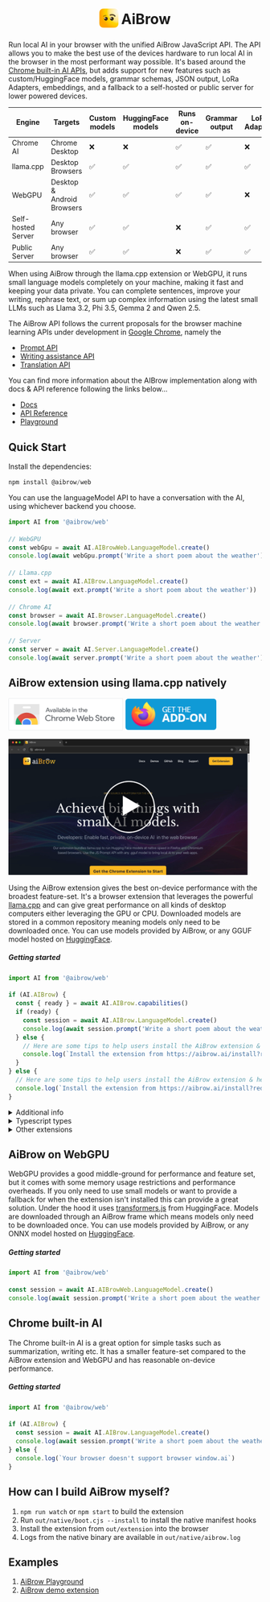 <h1 align="center">
<sub>
<img src="https://github.com/axonzeta/aibrow/blob/main/.github/assets/aibrow-icon.png?raw=true" height="38" width="38">
</sub>
AiBrow
</h1>

Run local AI in your browser with the unified AiBrow JavaScript API. The API allows you to make the best use of the devices hardware to run local AI in the browser in the most performant way possible. It's based around the [Chrome built-in AI APIs](https://developer.chrome.com/docs/ai/built-in-apis), but adds support for new features such as custom/HuggingFace models, grammar schemas, JSON output, LoRa Adapters, embeddings, and a fallback to a self-hosted or public server for lower powered devices.

| Engine             | Targets                               | Custom models | HuggingFace models | Runs on-device | Grammar output | LoRA Adapters | Embeddings | GPU Required | Performance |
| ------------------ | ------------------------------------- | ------------- | ------------------ | -------------- | -------------- | ------------- | ---------- | ------------ | ----------- |
| Chrome AI          | Chrome Desktop                        | ❌            | ❌                 | ✅              | ✅             | ❌            | ❌          | ✅           | ⭐️⭐️         |
| llama.cpp          | Desktop Browsers                      | ✅            | ✅                 | ✅              | ✅             | ✅            | ✅          | ❌           | ⭐️⭐️⭐️       |
| WebGPU             | Desktop & Android Browsers            | ✅            | ✅                 | ✅              | ✅             | ❌            | ✅          | ❌           | ⭐️          |
| Self-hosted Server | Any browser                           | ✅            | ✅                 | ❌              | ✅             | ✅            | ✅          | ❌           | ⭐️⭐️⭐️       |
| Public Server      | Any browser                           | ✅            | ✅                 | ❌              | ✅             | ✅            | ✅          | ❌           | ⭐️⭐️         |

When using AiBrow through the llama.cpp extension or WebGPU, it runs small language models completely on your machine, making it fast and keeping your data private. You can complete sentences, improve your writing, rephrase text, or sum up complex information using the latest small LLMs such as Llama 3.2, Phi 3.5, Gemma 2 and Qwen 2.5.

The AiBrow API follows the current proposals for the browser machine learning APIs under development in [Google Chrome](https://developer.chrome.com/docs/ai/built-in), namely the

* [Prompt API](https://github.com/explainers-by-googlers/prompt-api)
* [Writing assistance API](https://github.com/webmachinelearning/writing-assistance-apis)
* [Translation API](https://github.com/webmachinelearning/translation-api)

You can find more information about the AIBrow implementation along with docs & API reference following the links below...

* [Docs](https://docs.aibrow.ai/)
* [API Reference](https://docs.aibrow.ai/api-reference/aibrow)
* [Playground](https://demo.aibrow.ai/playground/)

## Quick Start

Install the dependencies:

```js
npm install @aibrow/web
```

You can use the languageModel API to have a conversation with the AI, using whichever backend you choose.

```js
import AI from '@aibrow/web'

// WebGPU
const webGpu = await AI.AIBrowWeb.LanguageModel.create()
console.log(await webGpu.prompt('Write a short poem about the weather'))

// Llama.cpp
const ext = await AI.AIBrow.LanguageModel.create()
console.log(await ext.prompt('Write a short poem about the weather'))

// Chrome AI
const browser = await AI.Browser.LanguageModel.create()
console.log(await browser.prompt('Write a short poem about the weather'))

// Server
const server = await AI.Server.LanguageModel.create()
console.log(await server.prompt('Write a short poem about the weather'))

```

## AiBrow extension using llama.cpp natively

<p>
<a href="https://chromewebstore.google.com/detail/aibrow/bbkbjiehfkggfkbampigbbakecijicdm"><img src="https://github.com/axonzeta/aibrow/blob/main/.github/assets/chrome_webstore_icon.png?raw=true" width="228" height="64" alt="Get AiBrow for Chrome" /></a>
<a href="#firefox"><img src="https://github.com/axonzeta/aibrow/blob/main/.github/assets/firefox-addon.png?raw=true" width="183" height="64"alt="Get AiBrow for Firefox"></a>
</p>

<p>
<a href="https://www.youtube.com/watch?v=ATybwD79jUI"><img src="https://github.com/axonzeta/aibrow/blob/main/.github/assets/install_preview.png?raw=true" width="480" height="270" alt="Step by step install" /></a>
</p>

Using the AiBrow extension gives the best on-device performance with the broadest feature-set. It's a browser extension that leverages the powerful [llama.cpp](https://github.com/ggerganov/llama.cpp) and can give great performance on all kinds of desktop computers either leveraging the GPU or CPU. Downloaded models are stored in a common repository meaning models only need to be downloaded once. You can use models provided by AiBrow, or any GGUF model hosted on [HuggingFace](https://huggingface.co/).

##### Getting started

```js
import AI from '@aibrow/web'

if (AI.AIBrow) {
  const { ready } = await AI.AIBrow.capabilities()
  if (ready) {
    const session = await AI.AIBrow.LanguageModel.create()
    console.log(await session.prompt('Write a short poem about the weather'))
  } else {
    // Here are some tips to help users install the AiBrow extension & helper https://docs.aibrow.ai/guides/helping-users-install-aibrow
    console.log(`Install the extension from https://aibrow.ai/install?redirect_to=${window.location.href}`)
  }
} else {
  // Here are some tips to help users install the AiBrow extension & helper https://docs.aibrow.ai/guides/helping-users-install-aibrow
  console.log(`Install the extension from https://aibrow.ai/install?redirect_to=${window.location.href}`)
}
```

<details>
<summary>Additional info</summary>
When the extension is installed, it's directly usable on any page via `window.aibrow` or if installed on a browser other than Google Chrome it automatically polyfills `window.ai`.
</details>

<details>
<summary>Typescript types</summary>

Types for `window.aibrow` can be added to your project by using the `npm install --save-dev @aibrow/dom-types` package. Then to expose them, place the following either in your `global.d.ts` or the entry point to your code

```ts
import type AI from "@aibrow/dom-types"

declare global {
  interface Window {
    readonly aibrow: typeof AI;
  }
}
```
</details>

<details>
<summary>Other extensions</summary>

Other extensions can make use of the AiBrow extension by using the extension library library using `npm install @aibrow/extension`

```js
import aibrow from '@aibrow/extension'

const { ready } = await aibrow.capabilities()
if (ready) {
  const session = await aibrow.LanguageModel.create()
  const stream = await sess.promptStreaming('Write a poem about AI in the browser')
  for await (const chunk of stream) {
    console.log(chunk)
  }
} else {
  console.log(`Install the extension from https://aibrow.ai/install?redirect_to=${window.location.href}`)
}
```
</details>

## AiBrow on WebGPU

WebGPU provides a good middle-ground for performance and feature set, but it comes with some memory usage restrictions and performance overheads. If you only need to use small models or want to provide a fallback for when the extension isn't installed this can provide a great solution. Under the hood it uses [transformers.js](https://github.com/huggingface/transformers.js) from HuggingFace. Models are downloaded through an AiBrow frame which means models only need to be downloaded once. You can use models provided by AiBrow, or any ONNX model hosted on [HuggingFace](https://huggingface.co/).

##### Getting started

```js
import AI from '@aibrow/web'

const session = await AI.AIBrowWeb.LanguageModel.create()
console.log(await session.prompt('Write a short poem about the weather'))
```

## Chrome built-in AI

The Chrome built-in AI is a great option for simple tasks such as summarization, writing etc. It has a smaller feature-set compared to the AiBrow extension and WebGPU and has reasonable on-device performance.

##### Getting started

```js
import AI from '@aibrow/web'

if (AI.AIBrow) {
  const session = await AI.AIBrow.LanguageModel.create()
  console.log(await session.prompt('Write a short poem about the weather'))
} else {
  console.log(`Your browser doesn't support browser window.ai`)
}
```

## How can I build AiBrow myself?

1. `npm run watch` or `npm start` to build the extension
2. Run `out/native/boot.cjs --install` to install the native manifest hooks
3. Install the extension from `out/extension` into the browser
4. Logs from the native binary are available in `out/native/aibrow.log`


## Examples

1. [AiBrow Playground](https://github.com/axonzeta/aibrow-playground)
2. [AiBrow demo extension](https://github.com/axonzeta/aibrow-demo-extension)
